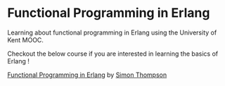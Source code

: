 # Functional Programming in Erlang

Learning about functional programming in Erlang using the University of Kent MOOC.

Checkout the below course if you are interested in learning the basics of Erlang !

[Functional Programming in Erlang](https://www.futurelearn.com/courses/functional-programming-erlang) by [Simon Thompson](https://www.cs.kent.ac.uk/people/staff/sjt/)

